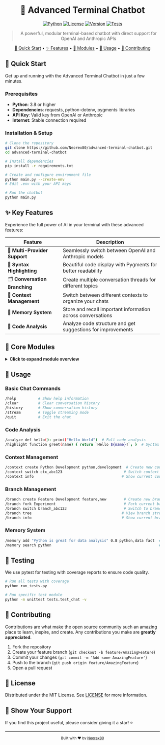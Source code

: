 <div align="center">
  
# 🤖 Advanced Terminal Chatbot

[![Python](https://img.shields.io/badge/Python-3.8+-blue.svg)](https://www.python.org/downloads/)
[![License](https://img.shields.io/badge/License-MIT-green.svg)](LICENSE)
[![Version](https://img.shields.io/badge/Version-1.0.0-orange.svg)](https://github.com/Neorex80/advanced-terminal-chatbot)
[![Tests](https://img.shields.io/badge/Tests-Passing-brightgreen.svg)](https://github.com/Neorex80/advanced-terminal-chatbot)

> A powerful, modular terminal-based chatbot with direct support for OpenAI and Anthropic APIs

[🚀 Quick Start](#-quick-start) • [✨ Features](#-features) • [🧩 Modules](#-modules) • [📖 Usage](#-usage) • [🤝 Contributing](#-contributing)

</div>

## 🚀 Quick Start

Get up and running with the Advanced Terminal Chatbot in just a few minutes.

### Prerequisites
- **Python**: 3.8 or higher
- **Dependencies**: requests, python-dotenv, pygments libraries
- **API Key**: Valid key from OpenAI or Anthropic
- **Internet**: Stable connection required

### Installation & Setup
```bash
# Clone the repository
git clone https://github.com/Neorex80/advanced-terminal-chatbot.git
cd advanced-terminal-chatbot

# Install dependencies
pip install -r requirements.txt

# Create and configure environment file
python main.py --create-env
# Edit .env with your API keys

# Run the chatbot
python main.py
```

## ✨ Key Features

Experience the full power of AI in your terminal with these advanced features:

| Feature | Description |
|---------|-------------|
| 🧠 **Multi-Provider Support** | Seamlessly switch between OpenAI and Anthropic models |
| 🌈 **Syntax Highlighting** | Beautiful code display with Pygments for better readability |
| 🗂️ **Conversation Branching** | Create multiple conversation threads for different topics |
| 🌿 **Context Management** | Switch between different contexts to organize your chats |
| 💾 **Memory System** | Store and recall important information across conversations |
| 🧪 **Code Analysis** | Analyze code structure and get suggestions for improvements |

## 🧩 Core Modules

<details>
<summary><b>Click to expand module overview</b></summary>

| Module | Functionality |
|--------|---------------|
| `chatbot.py` | Main application orchestrator |
| `chat.py` | Chat session management and API communication |
| `provider.py` | AI provider selection and model management |
| `code_analyzer.py` | Code analysis and syntax highlighting |
| `context_manager.py` | Context switching and memory storage |
| `conversation_brancher.py` | Branch management for conversations |
| `utils.py` | Configuration and utility functions |

</details>

## 📖 Usage

### Basic Chat Commands
```bash
/help          # Show help information
/clear         # Clear conversation history
/history       # Show conversation history
/stream        # Toggle streaming mode
/quit          # Exit the chat
```

### Code Analysis
```bash
/analyze def hello(): print("Hello World")  # Full code analysis
/highlight function greet(name) { return `Hello ${name}!`; }  # Syntax only
```

### Context Management
```bash
/context create Python Development python,development  # Create new context
/context switch ctx_abc123                            # Switch context
/context info                                        # Show current context
```

### Branch Management
```bash
/branch create Feature Development feature,new        # Create new branch
/branch fork Experiment                               # Fork current branch
/branch switch branch_abc123                          # Switch to branch
/branch tree                                         # View branch structure
/branch info                                         # Show current branch
```

### Memory System
```bash
/memory add "Python is great for data analysis" 0.8 python,data fact  # Add memory
/memory search python                                                 # Search memories
```

## 🧪 Testing

We use pytest for testing with coverage reports to ensure code quality.

```bash
# Run all tests with coverage
python run_tests.py

# Run specific test module
python -m unittest tests.test_chat -v
```

## 🤝 Contributing

Contributions are what make the open source community such an amazing place to learn, inspire, and create. Any contributions you make are **greatly appreciated**.

1. Fork the repository
2. Create your feature branch (`git checkout -b feature/AmazingFeature`)
3. Commit your changes (`git commit -m 'Add some AmazingFeature'`)
4. Push to the branch (`git push origin feature/AmazingFeature`)
5. Open a pull request

## 📄 License

Distributed under the MIT License. See [LICENSE](LICENSE) for more information.

## 🌟 Show Your Support

If you find this project useful, please consider giving it a star! ⭐

---

<p align="center">
  <sub>Built with ❤️ by <a href="https://github.com/Neorex80">Neorex80</a></sub>
</p>

